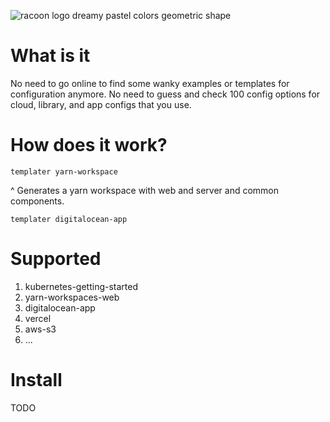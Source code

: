 ![racoon logo dreamy pastel colors geometric shape](https://github.com/talksik/templater/assets/19339529/24c60873-09e3-4f4b-8c5d-636700799ac1)

# What is it
No need to go online to find some wanky examples or templates for configuration anymore. No need to guess and check 100 config options for cloud, library, and app configs that you use.

# How does it work?
```
templater yarn-workspace
```
^ Generates a yarn workspace with web and server and common components.

```
templater digitalocean-app
```
# Supported
1. kubernetes-getting-started
2. yarn-workspaces-web
3. digitalocean-app
4. vercel
5. aws-s3
6. ...


# Install
TODO
